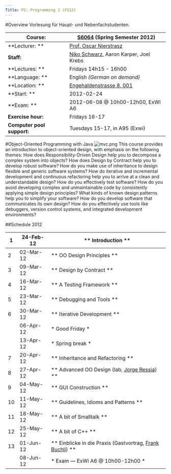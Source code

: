 ```yaml
---
Title: P2: Programming 2 (FS12)
---
```


#Overview
Vorlesung für Haupt- und Nebenfachstudenten.


|**Course:**|[S6064](http://evub.unibe.ch/pievub/n_index.asp?KursID=4891132&KursNr=S6064&UeberschriftID=843204&page=detail) (Spring Semester 2012)
|---|---
|**Lecturer: **|[Prof. Oscar Nierstrasz](http://www.iam.unibe.ch/~oscar/)
|**Staff:**|[Niko Schwarz](%base_url%/staff/Schwarz), Aaron Karper, Joel Krebs
|**Lectures: **|Fridays 14h15 - 16h00
|**Language: **|English *(German on demand)*
|**Location: **|[Engehaldenstrasse 8, 001](%base_url%/contact/maps)
|**Start: **|2012-02-24
|**Exam: **|2012-06-08 @ 10h00-12h00, ExWi A6
|**Exercise hour:**|Fridays 16-17
|**Computer pool support:**|Tuesdays 15-17, in A95 (Exwi)
 
#Object-Oriented Programming with Java
![mvc.png](%assets_url%/files/28/u5z3f26hdoajsvf5tfzwyvq73yzt92/mvc.png)
This course provides an introduction to object-oriented design, with emphasis on the following themes:
How does Responsibility-Driven Design help you to decompose a complex system into objects?
How does Design by Contract help you to develop robust software?
How do you make use of inheritance to design flexible and generic software systems?
How do iterative and incremental development and continuous refactoring help you to arrive at a clean and understandable design?
How do you effectively test software?
How do you avoid developing complex and unmaintainable code by consistently applying simple design principles?
What kinds of known design patterns help you to simplify your software?
How do you develop software that communicates its own design?
How do you effectively use tools like debuggers, version control systems, and integrated development environments?

##Schedule 2012

|	1	|	24-Feb-12	|**	Introduction	**
|---|---|---
|	2	|	02-Mar-12	|**	OO Design Principles	**
|	3	|	09-Mar-12	|**	Design by Contract	**
|	4	|	16-Mar-12	|**	A Testing Framework	**
|	5	|	23-Mar-12	|**	Debugging and Tools	**
|	6	|	30-Mar-12	|**	Iterative Development	**
|		|	06-Apr-12	|*	Good Friday	*
|		|	13-Apr-12	|*	Spring break	*
|	7	|	20-Apr-12	|**	Inheritance and Refactoring	**
|	8	|	27-Apr-12	|**	Advanced OO Design (lab, [Jorge Ressia](%base_url%/staff/jorgeressia))	**
|	9	|	04-May-12	|**	GUI Construction	**
|	10	|	11-May-12	|**	Guidelines, Idioms and Patterns	**
|	11	|	18-May-12	|**	A bit of Smalltalk	**
|	12	|	25-May-12	|**	A bit of C\+\+	**
|	13	|	01-Jun-12	|**	Einblicke in die Praxis  (Gastvortrag, [Frank Buchli](http://www.buchli.org/frank/about/))	**
|		|	08-Jun-12	|*	Exam &mdash; ExWi A6 @ 10h00-12h00	*
